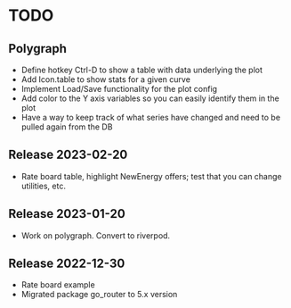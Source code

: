 

# TODO
## Polygraph
- Define hotkey Ctrl-D to show a table with data underlying 
  the plot
- Add Icon.table to show stats for a given curve
- Implement Load/Save functionality for the plot config
- Add color to the Y axis variables so you can easily 
  identify them in the plot
- Have a way to keep track of what series have changed 
  and need to be pulled again from the DB




## Release 2023-02-20
- Rate board table, highlight NewEnergy offers; test that you can
change utilities, etc. 

## Release 2023-01-20
- Work on polygraph.  Convert to riverpod.  


## Release 2022-12-30
- Rate board example
- Migrated package go_router to 5.x version